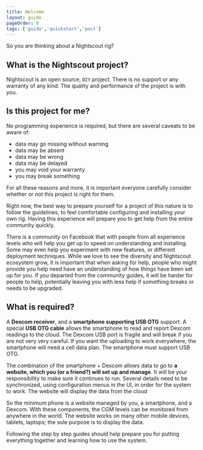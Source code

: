 ```yaml
---
title: Welcome
layout: guide
pageOrder: 0
tags: ['guide','quickstart','post']
---
```


So you are thinking about a Nightscout rig?

## What is the Nightscout project?
Nightscout is an open source, `DIY` project.  There is no support or
any warranty of any kind.  The quality and performance of the project
is with you.

## Is this project for me?

No programming experience is required, but there are several caveats
to be aware of:

  * data may go missing without warning
  * data may be absent
  * data may be wrong
  * data may be delayed
  * you may void your warranty
  * you may break something

For all these reasons and more, it is important everyone carefully
consider whether or not this project is right for them.

Right now, the best way to prepare yourself for a project of this
nature is to follow the guidelines, to feel comfortable configuring
and installing your own rig.  Having this experience will prepare you
to get help from the entire community quickly.

There is a community on Facebook that with people from all experience
levels who will help you get up to speed on understanding and
installing.  Some may even help you experiment with new features, or
different deployment techniques.  While we love to see the diversity
and Nightscout ecosystem grow, it is important that when asking for
help, people who might provide you help need have an understanding of
how things have been set up for you.  If you departed from the
community guides, it will be harder for people to help, potentially
leaving you with less help if something breaks or needs to be
upgraded.

## What is required?

A **Dexcom receiver**, and a **smartphone supporting USB
OTG** support.  A special **USB OTG cable** allows the smartphone to
read and report Dexcom readings to the cloud.  The Dexcom USB port is
fragile and will break if you are not very very careful.  If you want
the uploading to work everywhere, the smartphone will need a cell data
plan.  The smartphone must support USB OTG.

The combination of the smartphone + Dexcom allows data to go to **a
website, which you (or a friend?) will set up and manage**.  It will be
your responsibility to make sure it continues to run.  Several details
need to be synchronized, using configuration menus in the UI, in order
for the system to work.  The website will display the data from the
cloud

So the minimum phone is a website managed by you, a smartphone, and a
Dexcom.  With these components, the CGM levels can be monitored from
anywhere in the world.  The website works on many other mobile
devices, tablets, laptops; the sole purpose is to display the data.

Following the step by step guides should help prepare you for putting
everything together and learning how to use the system.

